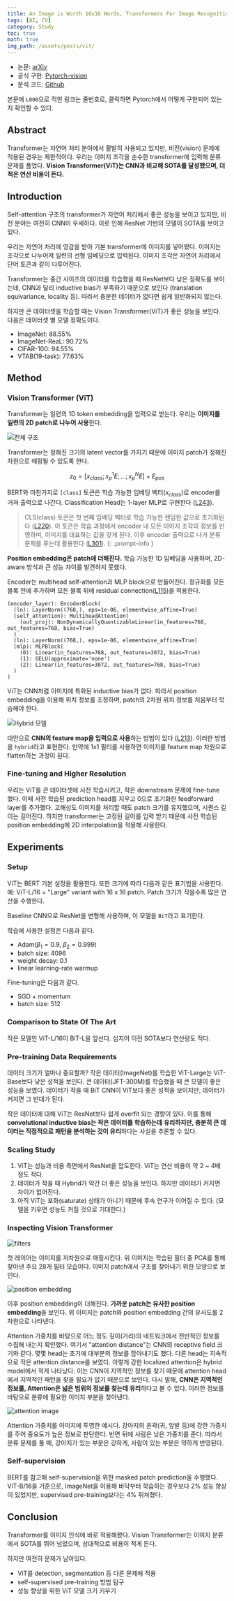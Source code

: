 ```yaml
---
title: An Image is Worth 16x16 Words, Transformers For Image Recognition At Scale
tags: [AI, CV]
category: Study
toc: true
math: true
img_path: /assets/posts/vit/
---
```


- 논문: [arXiv](https://arxiv.org/pdf/2010.11929)
- 공식 구현: [Pytorch-vision](https://github.com/pytorch/vision/blob/main/torchvision/models/vision_transformer.py)
- 분석 코드: [Github](https://github.com/denev6/deep-learning-codes/blob/main/models/ViT.ipynb)

본문에 `L000`으로 적힌 링크는 줄번호로, 클릭하면 Pytorch에서 어떻게 구현되어 있는지 확인할 수 있다.

## Abstract

Transformer는 자연어 처리 분야에서 활발히 사용되고 있지만, 비전(vision) 문제에 적용된 경우는 제한적이다. 우리는 이미지 조각을 순수한 transformer에 입력해 분류 문제를 풀었다. **Vision Transformer(ViT)는 CNN과 비교해 SOTA를 달성했으며, 더 적은 연산 비용이 든다.**

## Introduction

Self-attention 구조의 transformer가 자연어 처리에서 좋은 성능을 보이고 있지만, 비전 분야는 여전히 CNN이 우세하다. 이로 인해 ResNet 기반의 모델이 SOTA를 보이고 있다.

우리는 자연어 처리에 영감을 받아 기본 transformer에 이미지를 넣어봤다. 이미지는 조각으로 나누어져 일련의 선형 임베딩으로 입력된다. 이미지 조각은 자연어 처리에서 단어 토큰과 같이 다루어진다.

Transformer는 중간 사이즈의 데이터를 학습했을 때 ResNet보다 낮은 정확도를 보이는데, CNN과 달리 inductive bias가 부족하기 때문으로 보인다 (translation equivariance, locality 등). 따라서 충분한 데이터가 없다면 쉽게 일반화되지 않는다.

하지만 큰 데이터셋을 학습할 때는 Vision Transformer(ViT)가 좋은 성능을 보인다. 다음은 데이터셋 별 모델 정확도이다.

- ImageNet: 88.55%
- ImageNet-ReaL: 90.72%
- CIFAR-100: 94.55%
- VTAB(19-task): 77.63%

## Method

### Vision Transformer (ViT)

Transformer는 일련의 1D token embedding을 입력으로 받는다. 우리는 **이미지를 일련의 2D patch로 나누어 사용**한다.

![전체 구조](architecture.png)

Transformer는 정해진 크기의 latent vector를 가지기 때문에 이미지 patch가 정해진 차원으로 매핑될 수 있도록 한다.

$$z_0 = [x_{class};x^1_pE;...;x_p^NE]+E_{pos}$$

BERT와 마찬가지로 `[class]` 토큰은 학습 가능한 임베딩 벡터($x_{class}$)로 encoder를 거쳐 출력으로 나간다. Classification Head는 1-layer MLP로 구현한다 ([L243](https://github.com/pytorch/vision/blob/main/torchvision/models/vision_transformer.py#L243)).

> CLS(class) 토큰은 첫 번째 임베딩 벡터로 학습 가능한 랜덤한 값으로 초기화된다 ([L220](https://github.com/pytorch/vision/blob/main/torchvision/models/vision_transformer.py#L220)). 이 토큰은 학습 과정에서 encoder 내 모든 이미지 조각의 정보를 반영하며, 이미지를 대표하는 값을 갖게 된다. 이후 encoder 출력으로 나가 분류 문제를 푸는데 활용한다 ([L301](https://github.com/pytorch/vision/blob/main/torchvision/models/vision_transformer.py#L301)).
{: .prompt-info }

**Position embedding은 patch에 더해진다.** 학습 가능한 1D 임베딩을 사용하며, 2D-aware 방식과 큰 성능 차이를 발견하지 못했다.

Encoder는 multihead self-attention과 MLP block으로 만들어진다. 정규화를 모든 블록 전에 추가하며 모든 블록 뒤에 residual connection([L115](https://github.com/pytorch/vision/blob/main/torchvision/models/vision_transformer.py#L115))을 적용한다.

```text
(encoder_layer): EncoderBlock(
  (ln): LayerNorm((768,), eps=1e-06, elementwise_affine=True)
  (self_attention): MultiheadAttention(
    (out_proj): NonDynamicallyQuantizableLinear(in_features=768, out_features=768, bias=True)
  )
  (ln): LayerNorm((768,), eps=1e-06, elementwise_affine=True)
  (mlp): MLPBlock(
    (0): Linear(in_features=768, out_features=3072, bias=True)
    (1): GELU(approximate='none')
    (2): Linear(in_features=3072, out_features=768, bias=True)
  )
)
```

ViT는 CNN처럼 이미지에 특화된 inductive bias가 없다. 따라서 position embedding을 이용해 위치 정보를 조정하며, patch의 2차원 위치 정보를 처음부터 학습해야 한다.

![Hybrid 모델](hybrid.png)

대안으로 **CNN의 feature map을 입력으로 사용**하는 방법이 있다 ([L213](https://github.com/pytorch/vision/blob/main/torchvision/models/vision_transformer.py#L213)). 이러한 방법을 `hybrid`라고 표현한다. 만약에 1x1 필터를 사용하면 이미지를 feature map 차원으로 flatten하는 과정이 된다.

### Fine-tuning and Higher Resolution

우리는 ViT를 큰 데이터셋에 사전 학습시키고, 작은 downstream 문제에 fine-tune 했다. 이때 사전 학습된 prediction head를 지우고 0으로 초기화한 feedforward layer를 추가했다. 고해상도 이미지를 처리할 때도 patch 크기를 유지했으며, 시퀀스 길이는 길어진다. 하지만 transformer는 고정된 길이를 입력 받기 때문에 사전 학습된 position embedding에 2D interpolation을 적용해 사용한다.

## Experiments

### Setup

ViT는 BERT 기본 설정을 활용한다. 또한 크기에 따라 다음과 같은 표기법을 사용한다. 예: ViT-L/16 = "Large" variant with 16 x 16 patch. Patch 크기가 작을수록 많은 연산을 수행한다.

Baseline CNN으로 ResNet을 변형해 사용하며, 이 모델을 `BiT`라고 표기한다.

학습에 사용한 설정은 다음과 같다.

- Adam($\beta_1=0.9$, $\beta_2=0.999$)
- batch size: 4096
- weight decay: 0.1
- linear learning-rate warmup

Fine-tuning은 다음과 같다.

- SGD + momentum
- batch size: 512

### Comparison to State Of The Art

작은 모델인 ViT-L/16이 BiT-L을 앞선다. 심지어 이전 SOTA보다 연산량도 적다.

### Pre-training Data Requirements

데이터 크기가 얼마나 중요할까? 작은 데이터(ImageNet)를 학습한 ViT-Large는 ViT-Base보다 낮은 성적을 보인다. 큰 데이터(JFT-300M)를 학습했을 때 큰 모델이 좋은 성능을 보였다. 데이터가 작을 때 BiT CNN이 ViT보다 좋은 성적을 보이지만, 데이터가 커지면 그 반대가 된다.

작은 데이터에 대해 ViT는 ResNet보다 쉽게 overfit 되는 경향이 있다. 이를 통해 **convolutional inductive bias는 작은 데이터를 학습하는데 유리하지만, 충분히 큰 데이터는 직접적으로 패턴을 분석하는 것이 유리**하다는 사실을 추론할 수 있다.

### Scaling Study

1. ViT는 성능과 비용 측면에서 ResNet을 압도한다. ViT는 연산 비용이 약 2 ~ 4배 정도 적다.
2. 데이터가 작을 때 Hybrid가 약간 더 좋은 성능을 보인다. 하지만 데이터가 커지면 차이가 없어진다.
3. 아직 ViT는 포화(saturate) 상태가 아니기 때문에 후속 연구가 이어질 수 있다. (모델을 키우면 성능도 커질 것으로 기대한다.)

### Inspecting Vision Transformer

![filters](filters.png)

첫 레이어는 이미지를 저차원으로 매핑시킨다. 위 이미지는 학습된 필터 중 PCA를 통해 찾아낸 주요 28개 필터 모습이다. 이미지 patch에서 구조를 찾아내기 위한 모양으로 보인다.

![position embedding](position-embedding.png)

이후 position embedding이 더해진다. **가까운 patch는 유사한 position embedding**을 보인다. 위 이미지는 patch와 position embedding 간의 유사도를 2차원으로 나타낸다.

Attention 가중치를 바탕으로 어느 정도 깊이(거리)의 네트워크에서 전반적인 정보를 수집해 내는지 확인했다. 여기서 "attention distance"는 CNN의 receptive field 크기와 같다. 몇몇 head는 초기에 대부분의 정보를 잡아내기도 했다. 다른 head는 지속적으로 작은 attention distance를 보였다. 이렇게 강한 localized attention은 hybrid model에서 적게 나타났다. 이는 CNN이 지역적인 정보를 찾기 때문에 attention head에서 지역적인 패턴을 찾을 필요가 없기 때문으로 보인다. 다시 말해, **CNN은 지역적인 정보를, Attention은 넓은 범위의 정보를 찾는데 유리**하다고 볼 수 있다. 이러한 정보를 바탕으로 분류에 필요한 이미지 부분을 찾아낸다.

![attention image](attention.png)

Attention 가중치를 이미지에 투영한 예시다. 강아지의 윤곽(귀, 앞발 등)에 강한 가중치를 주어 중요도가 높은 정보로 판단한다. 반면 뒤에 사람은 낮은 가중치를 준다. 따라서 분류 문제를 풀 때, 강아지가 있는 부분은 강하게, 사람이 있는 부분은 약하게 반영된다.

### Self-supervision

BERT를 참고해 self-supervision을 위한 masked patch prediction을 수행했다. ViT-B/16을 기준으로, ImageNet을 이용해 바닥부터 학습하는 경우보다 2% 성능 향상이 있었지만, supervised pre-training보다는 4% 뒤쳐졌다.

## Conclusion

Transformer를 이미지 인식에 바로 적용해봤다. Vision Transformer는 이미지 분류에서 SOTA를 뛰어 넘었으며, 상대적으로 비용이 적게 든다.

하지만 여전히 문제가 남아있다.

- ViT를 detection, segmentation 등 다른 문제에 적용
- self-supervised pre-training 방법 탐구
- 성능 향상을 위한 ViT 모델 크기 키우기
